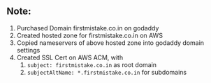 ## Note:
1. Purchased Domain firstmistake.co.in on godaddy
2. Created hosted zone for firstmistake.co.in on AWS
3. Copied nameservers of above hosted zone into godaddy domain settings
4. Created SSL Cert on AWS ACM, with 
    1. ```subject: firstmistake.co.in``` as root domain
    2. ```subjectAltName: *.firstmistake.co.in``` for subdomains
